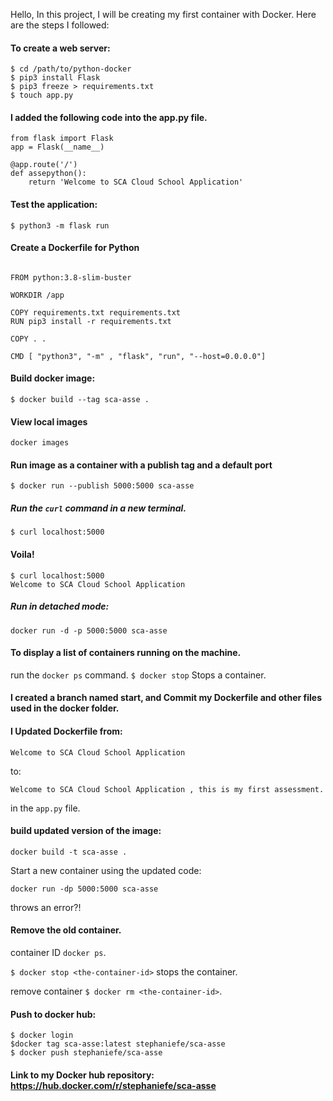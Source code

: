 
Hello, In this project, I will be creating my first container with Docker. Here are the steps I followed:
#### To create a web server:
```
$ cd /path/to/python-docker
$ pip3 install Flask
$ pip3 freeze > requirements.txt
$ touch app.py
```

#### I added the following code into the app.py file.
```
from flask import Flask
app = Flask(__name__)

@app.route('/')
def assepython():
    return 'Welcome to SCA Cloud School Application'
```
#### Test the application:
```
$ python3 -m flask run 
```
#### Create a Dockerfile for Python
```

FROM python:3.8-slim-buster

WORKDIR /app

COPY requirements.txt requirements.txt
RUN pip3 install -r requirements.txt

COPY . .

CMD [ "python3", "-m" , "flask", "run", "--host=0.0.0.0"]
```
#### Build docker image: 
```
$ docker build --tag sca-asse .
```

#### View local images 
```
docker images
```

#### Run image as a container with a publish tag and a default port
 ```
 $ docker run --publish 5000:5000 sca-asse
 ```
 
 ##### Run the `curl` command in a new terminal. 
 ```
 $ curl localhost:5000
 ```
 #### Voila!
 ```
 $ curl localhost:5000
Welcome to SCA Cloud School Application
```


##### Run in detached mode: 
```
docker run -d -p 5000:5000 sca-asse
```

#### To display a list of containers running on the machine.
run the `docker ps` command.
``$ docker stop`` Stops a container.


#### I created a branch named start, and Commit my Dockerfile and other files used in the docker folder.

#### I Updated Dockerfile from:
 ```
 Welcome to SCA Cloud School Application
 ```
to: 
```
Welcome to SCA Cloud School Application , this is my first assessment.
```
in the `app.py` file.


#### build updated version of the image:
```
docker build -t sca-asse .
```
Start a new container using the updated code: 
```
docker run -dp 5000:5000 sca-asse
```
throws an error?!

#### Remove the old container.
container ID `docker ps`.

`$ docker stop <the-container-id>` stops the container.

remove container `$ docker rm <the-container-id>`.

#### Push to docker hub: 
```
$ docker login
$docker tag sca-asse:latest stephaniefe/sca-asse
$ docker push stephaniefe/sca-asse
```

#### Link to my Docker hub repository: https://hub.docker.com/r/stephaniefe/sca-asse
